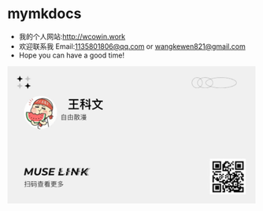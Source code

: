 # mymkdocs

- 我的个人网站:http://wcowin.work
- 欢迎联系我 Email:1135801806@qq.com or wangkewen821@gmail.com
- Hope you can have a good time!

![](docs/about/media/名片.jpeg)